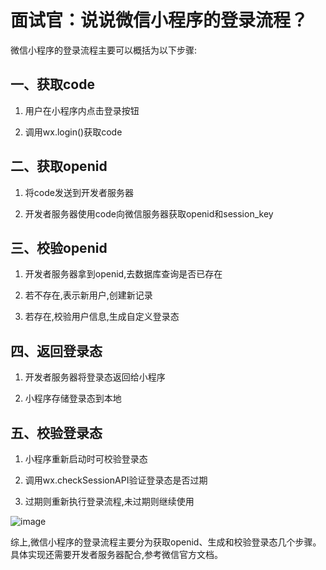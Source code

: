 # 面试官：说说微信小程序的登录流程？

微信小程序的登录流程主要可以概括为以下步骤:

## 一、获取code

1. 用户在小程序内点击登录按钮

2. 调用wx.login()获取code

## 二、获取openid

1. 将code发送到开发者服务器

2. 开发者服务器使用code向微信服务器获取openid和session_key


## 三、校验openid

1. 开发者服务器拿到openid,去数据库查询是否已存在

2. 若不存在,表示新用户,创建新记录

3. 若存在,校验用户信息,生成自定义登录态

## 四、返回登录态 

1. 开发者服务器将登录态返回给小程序

2. 小程序存储登录态到本地

## 五、校验登录态

1. 小程序重新启动时可校验登录态

2. 调用wx.checkSessionAPI验证登录态是否过期 

3. 过期则重新执行登录流程,未过期则继续使用

![image](https://github.com/linwu-hi/code-interview/assets/137023716/1808ddca-dea9-4880-a9b9-49cd97bab5fa)

综上,微信小程序的登录流程主要分为获取openid、生成和校验登录态几个步骤。具体实现还需要开发者服务器配合,参考微信官方文档。